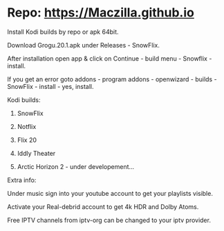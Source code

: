 # Repo: https://Maczilla.github.io
Install Kodi builds by repo or apk 64bit.

Download Grogu.20.1.apk under Releases - SnowFlix.

After installation open app & click on Continue - build menu - Snowflix - install.

If you get an error goto addons - program addons - openwizard - builds - SnowFlix - install - yes, install.

Kodi builds:

1. SnowFlix

2. Notflix

3. Flix 20

4. Iddly Theater

5. Arctic Horizon 2 - under developement...



Extra info:

Under music sign into your youtube account to get your playlists visible.

Activate your Real-debrid account to get 4k HDR and Dolby Atoms.

Free IPTV channels from iptv-org can be changed to your iptv provider.
